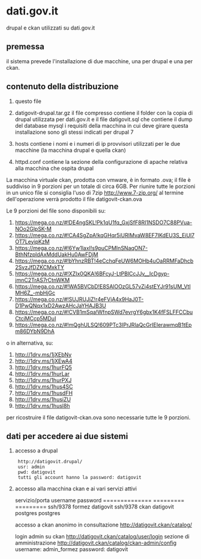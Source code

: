 dati.gov.it
===========

drupal e ckan utilizzati su dati.gov.it

premessa
--------

il sistema prevede l'installazione di due macchine, una per drupal e una per ckan.

contenuto della distribuzione
-----------------------------

1) questo file
	
2) datigovit-drupal.tar.gz
il file compresso contiene il folder con la copia di drupal utilizzata per dati.gov.it e il file datigovit.sql che
contiene il dump del database mysql
i requisiti della macchina in cui deve girare questa installazione sono gli stessi indicati per drupal 7

3) hosts
contiene i nomi e i numeri di ip provvisori utilizzati per le due macchine (la macchina drupal e quella ckan)
	
4) httpd.conf
contiene la sezione della configurazione di apache relativa alla macchina che ospita drupal

La macchina virtuale ckan, prodotta con vmware, è in formato .ova;
il file è suddiviso in 9 porzioni per un totale di circa 6GB.
Per riunire tutte le porzioni in un unico file si consiglia l'uso di 7zip http://www.7-zip.org/
al termine dell'operazione verrà prodotto il file datigovit-ckan.ova

Le 9 porzioni del file sono disponibili su:
1) https://mega.co.nz/#!DE4ngSKL!Pk1qU1fq_GxjSfF8RI1NSDO7C88PVua-NOo2GlpSK-M
2) https://mega.co.nz/#!CA4SgZpA!kqGHqr5iURIMvaW8EF7IKdEU3S_EiUl7OT7LeyipKzM
3) https://mega.co.nz/#!6Yw1laxI!s9puCPMInSNaqON7-BthNfzpldAxMddUakHu0AwFDjM
4) https://mega.co.nz/#!bYhnzRBT!4eCchqFeUW6MOHb4uOaRRMFaDhcb2SvzJfDZKCMxkTY
5) https://mega.co.nz/#!XZIx0QKA!6BFcyJ-LtPBlCcJJv__IcDgyp-jmnC2TrAS7rCtnWKM
6) https://mega.co.nz/#!WA5BVCbD!E8SAlOOzGL57vZi4stEYJr91sUM_VtIMH6Z_-mbHjGc
7) https://mega.co.nz/#!SUJRUJjZ!r4eFVjA4x9HaJ0T-D1PwQNqx1xD2AwzAHcJaYHAJB3U
8) https://mega.co.nz/#!CVB1mSqa!WfnpSWd7evrgY6gbx1K4fFSLFFCCbuCtcjMCcp5MDuI
9) https://mega.co.nz/#!mQghULSQ!609PTc3IPrJRlaQcGrIEIerawmqB1tEpm86DYbN9DhA

o in alternativa, su:
1) http://1drv.ms/1jXEbNy
2) http://1drv.ms/1jXEwA4
3) http://1drv.ms/1hurFQ5
4) http://1drv.ms/1hurLar
5) http://1drv.ms/1hurPXJ
6) http://1drv.ms/1hus4SC
7) http://1drv.ms/1husdFH
8) http://1drv.ms/1husiZU
9) http://1drv.ms/1husl8h

per ricostruire il file datigovit-ckan.ova sono necessarie tutte le 9 porzioni.

dati per accedere ai due sistemi
--------------------------------

1) accesso a drupal

        http://datigovit.drupal/
        usr: admin
        pwd: datigovit
        tutti gli account hanno la password: datigovit

2) accesso alla macchina ckan e ai vari servizi attivi

	servizio/porta  username   password
	==============  =========  =========
	ssh/9378        formez     datigovit
	ssh/9378        ckan       datigovit
	postgres        postgres

	accesso a ckan anonimo in consultazione
	http://datigovit.ckan/catalog/

	login admin su ckan
	http://datigovit.ckan/catalog/user/login
	sezione di amministrazione
	http://datigovit.ckan/catalog/ckan-admin/config
	username: admin_formez
	password: datigovit
